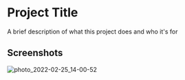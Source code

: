 
# Project Title

A brief description of what this project does and who it's for


## Screenshots


![photo_2022-02-25_14-00-52](https://user-images.githubusercontent.com/89348788/155684220-a8a815d7-1b58-4bf3-9da6-7972f75fb42b.jpg)





